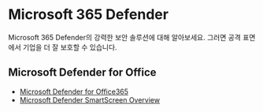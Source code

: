 
# Microsoft 365 Defender


Microsoft 365 Defender의 강력한 보안 솔루션에 대해 알아보세요. 그러면 공격 표면에서 기업을 더 잘 보호할 수 있습니다.




## Microsoft Defender for Office

- [Microsoft Defender for Office365](Microsoft-Defender-for-Office365)
- [Microsoft Defender SmartScreen Overview](Microsoft-Defender-SmartScreen-Overview)